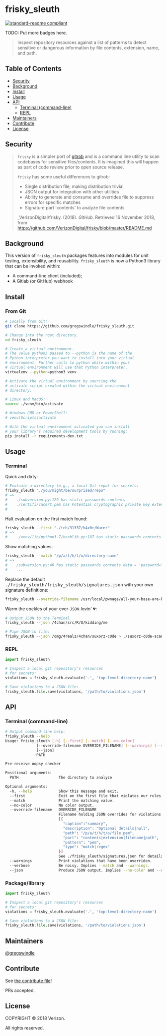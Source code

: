 # frisky_sleuth

[![standard-readme compliant](https://img.shields.io/badge/standard--readme-OK-green.svg?style=flat-square)](https://github.com/RichardLitt/standard-readme)

TODO: Put more badges here.

> Inspect repository resources against a list of patterns to detect sensitive or dangerous information by file contents, extension, name, and path.

## Table of Contents

<!-- toc -->

- [Security](#security)
- [Background](#background)
- [Install](#install)
- [Usage](#usage)
- [API](#api)
  * [Terminal (command-line)](#terminal-command-line)
  * [REPL](#repl)
- [Maintainers](#maintainers)
- [Contribute](#contribute)
- [License](#license)

<!-- tocstop -->

## Security

> `frisky` is a simpler port of
> [gitrob](https://github.com/michenriksen/gitrob) and is a command line
> utility to scan codebases for sensitive files/contents.  It is
> imagined this will happen as part of code review prior to open source
> release.
>
> `frisky` has some useful differences to gitrob:
>
>  - Single distribution file, making distribution trivial
>  - JSON output for integration with other utilities
>  - Ability to generate and consume and overrides file to suppress errors for specific matches
>  - Signature part 'contents' to analyze file contents
>
> _VerizonDigital/frisky. (2018). _GitHub_. Retrieved 16 November 2018, from <https://github.com/VerizonDigital/frisky/blob/master/README.md>

## Background

This version of `frisky_sleuth` packages features into modules for unit testing, extensibility, and reusability. `frisky_sleuth` is now a Python3 library that can be invoked within:

- A command-line client (included);
- A Gitlab (or GitHub) webhook

## Install

### From Git

```bash
# Locally from Git:
git clone https://github.com/gregswindle/frisky_sleuth.git

# Change into the root directory.
cd frisky_sleuth

# Create a virtual environment.
# The value python3 passed to --python is the name of the
# Python interpreter you want to install into your virtual
# environment. Further calls to python while within your
# virtual environment will use that Python interpreter.
virtualenv --python=python3 venv

# Activate the virtual environment by sourcing the
# activate script created within the virtual environment
# directory.

# Linux and MacOS:
source ./venv/bin/activate

# Windows CMD or PowerShell:
# venv\Scripts\activate

# With the virtual environment activated you can install
# your library's required development tools by running:
pip install -r requirements-dev.txt
```

## Usage

### Terminal

Quick and dirty:

```bash
# Evaluate a directory (e.g., a local Git repo) for secrets:
frisky_sleuth "./you/might/be/surprised/repo"
# =>
#    ./subversion.py:129 has static passwords contents
#    ./certifi/cacert.pem has Potential cryptographic private key extension
#    ...
```

Halt evaluation on the first match found:

```bash
frisky_sleuth --first "./teh/31337/h4x0r/Warez"
# =>
#    ./venv/lib/python3.7/hashlib.py:187 has static passwords contents password = bytes(memoryview(password)) matches pattern (password|passwd|pass|pwd)['"]? ?[=:] ?['"]?(?!(['"]))
```

Show matching values:

```bash
frisky_sleuth --match "/p/a/t/h/t/o/directory-name"
# =>
#    /subversion.py:40 has static passwords contents data = 'password="OMG!LOL-puppies11"' matches pattern (password|passwd|pass|pwd)['"]? ?[=:] ?['"]?(?!(['"]))
#    ...
```

Replace the default <samp>./frisky_sleuth/frisky_sleuth/signatures.json</samp> with your own signature definitions:

```bash
frisky_sleuth --override-filename /usr/local/pwnage/all-your-base-are-belong-to-us.json ./Я0XX0ЯZ
```

Warm the cockles of your ever-`JSON`-lovin' 💔:

```bash
# Output JSON to the Terminal
frisky_sleuth --json /4chan/src/R/U/kidding/me

# Pipe JSON to file:
frisky_sleuth --json /omg/4realz/4chan/suxorz-c0de > ./suxorz-c0de-scan-violations.json
```

### REPL

```python
import frisky_sleuth

# Inspect a local git repository's resources
# for secrets:
violations = frisky_sleuth.evaluate('.', 'top-level-directory-name')

# Save violations to a JSON file:
frisky_sleuth.file.save(violations, '/path/to/violations.json')
```

## API

### Terminal (command-line)

```bash
# Output command-line help:
frisky_sleuth --help
Usage: frisky_sleuth [-h] [--first] [--match] [--no-color]
              [--override-filename OVERRIDE_FILENAME] [--warnings] [--verbose]
              [--json]
              PATH

Pre-receive oopsy checker

Positional arguments:
  PATH                  The directory to analyze

Optional arguments:
  -h, --help            Show this message and exit.
  --first               Exit on the first file that violates our rules.
  --match               Print the matching value.
  --no-color            No color output.
  --override-filename   OVERRIDE_FILENAME
                        Filename holding JSON overrides for violations in the form:
                        [{
                          "caption":"summary",
                          "description": "Optional details|null",
                          "path": "/p/a/t/h/t/o/file.pem",
                          "part": "contents|extension|filename|path",
                          "pattern": "pem",
                          "type": "match|regex"
                        }]
                        See ./frisky_sleuth/signatures.json for details.
  --warnings            Print violations that have been overriden.
  --verbose             Be noisy. Implies --match and --warnings.
  --json                Produce JSON output. Implies --no-color and --warnings; overrides --verbose.
```

### Package/library

```python
import frisky_sleuth

# Inspect a local git repository's resources
# for secrets:
violations = frisky_sleuth.evaluate('.', 'top-level-directory-name')

# Save violations to a JSON file:
frisky_sleuth.file.save(violations, '/path/to/violations.json')
```

## Maintainers

[@gregswindle](https://github.com/gregswindle)

## Contribute

See [the contribute file](contribute.md)!

PRs accepted.

## License

COPYRIGHT © 2018 Verizon.

All rights reserved.
